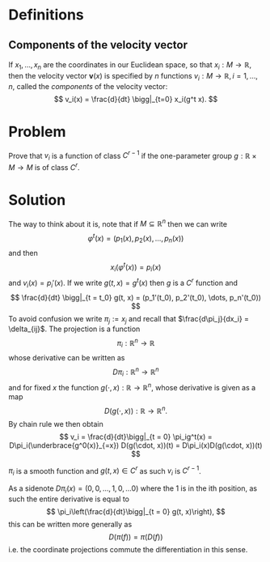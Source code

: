 # Definitions
## Components of the velocity vector
If $x_1, \dots, x_n$ are the coordinates in our Euclidean space, so that $x_i: M \to \mathbb{R}$, then the velocity vector $\mathbf{v}(x)$ is specified by $n$ functions $v_i: M \to \mathbb{R}, i = 1, \dots, n$, called the *components* of the velocity vector:
$$
v_i(x) = \frac{d}{dt} \bigg|_{t=0} x_i(g^t x).
$$
# Problem
Prove that $v_i$ is a function of class $C^{r-1}$ if the one-parameter group $g: \mathbb{R} \times M \to M$ is of class $C^r$.

# Solution
The way to think about it is, note that if $M \subseteq \mathbb{R}^n$ then we can write
$$
\varphi^t(x) = (p_1(x), p_2(x), \dots, p_n(x))
$$
and then
$$
x_i(\varphi^t(x)) = p_i(x)
$$
and $v_i(x) = p_i'(x)$. If we write $g(t, x) = g^t(x)$ then $g$ is a $C^r$ function and
$$
\frac{d}{dt} \bigg|_{t = t_0} g(t, x) = (p_1'(t_0), p_2'(t_0), \dots, p_n'(t_0))
$$
To avoid confusion we write $\pi_j := x_j$ and recall that $\frac{d\pi_j}{dx_i} = \delta_{ij}$. 
The projection is a function
$$
\pi_i : \mathbb{R}^n \rightarrow \mathbb{R}
$$
whose derivative can be written as
$$
D\pi_i : \mathbb{R}^n \rightarrow \mathbb{R}^n
$$
and for fixed $x$ the function $g(\cdot, x) : \mathbb{R} \rightarrow \mathbb{R}^n$, whose derivative is given as a map
$$
D(g(\cdot, x)): \mathbb{R} \rightarrow \mathbb{R}^n.
$$
By chain rule we then obtain
$$
v_i = \frac{d}{dt}\bigg|_{t = 0} \pi_ig^t(x) = D\pi_i(\underbrace{g^0(x)}_{=x}) D(g(\cdot, x))(t) = D\pi_i(x)D(g(\cdot, x))(t)
$$

$\pi_i$ is a smooth function and $g(t, x) \in C^r$ as such $v_i$ is $C^{r - 1}$.

As a sidenote $D\pi_i(x) = (0, 0, \dots, 1, 0, \dots 0)$ where the $1$ is in the ith position, as such the entire derivative is equal to
$$
\pi_i\left(\frac{d}{dt}\bigg|_{t = 0} g(t, x)\right),
$$
this can be written more generally as
$$
D(\pi(f)) = \pi(D(f))
$$
i.e. the coordinate projections commute the differentiation in this sense.
